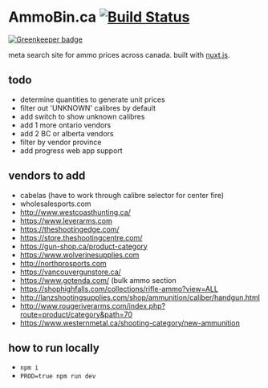 # AmmoBin.ca [![Build Status](https://travis-ci.org/ammobinDOTca/ammo-bin-client.svg?branch=master)](https://travis-ci.org/ammobinDOTca/ammo-bin-client)

[![Greenkeeper badge](https://badges.greenkeeper.io/nexus-uw/ammo-scrape-client.svg?token=957f4dcb8f49d20fcd7acdc058831b3f677c53fb9487017a6899f188474adf72&ts=1495511154761)](https://greenkeeper.io/)

meta search site for ammo prices across canada. built with [nuxt.js](https://nuxtjs.org).

## todo
- determine quantities to generate unit prices
- filter out 'UNKNOWN' calibres by default
- add switch to show unknown calibres
- add 1 more ontario vendors
- add 2 BC or alberta vendors
- filter by vendor  province
- add progress web app support

## vendors to add
- cabelas (have to work through calibre selector for center fire)
- wholesalesports.com
- http://www.westcoasthunting.ca/
- https://www.leverarms.com
- https://theshootingedge.com/
- https://store.theshootingcentre.com/
- https://gun-shop.ca/product-category
- https://www.wolverinesupplies.com
- http://northprosports.com
- https://vancouvergunstore.ca/
- https://www.gotenda.com/ (bulk ammo section
- https://shophighfalls.com/collections/rifle-ammo?view=ALL
- http://lanzshootingsupplies.com/shop/ammunition/caliber/handgun.html
- http://www.rougeriverarms.com/index.php?route=product/category&path=70
- https://www.westernmetal.ca/shooting-category/new-ammunition

## how to run locally
- ```npm i```
- ```PROD=true npm run dev```
